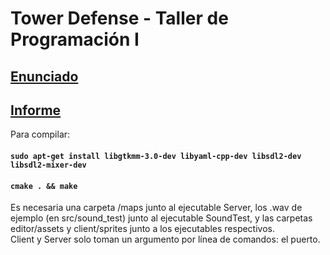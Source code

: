 # Tower Defense - Taller de Programación I

## [Enunciado](https://drive.google.com/file/d/0BxzMpd1uc48tWWphb1NMVVppTkU/view?usp=sharing)
## [Informe](https://docs.google.com/document/d/1e3LkHYn57xLM4v-8pcsPrcFFL5O7Mjm2l2rr5pzXS2s/edit?usp=sharing)

Para compilar:       
#### `sudo apt-get install libgtkmm-3.0-dev libyaml-cpp-dev libsdl2-dev libsdl2-mixer-dev`
#### `cmake . && make`
Es necesaria una carpeta /maps junto al ejecutable Server, los .wav de ejemplo (en src/sound_test) junto al ejecutable SoundTest, y las carpetas editor/assets y client/sprites junto a los ejecutables respectivos.     
Client y Server solo toman un argumento por línea de comandos: el puerto.
